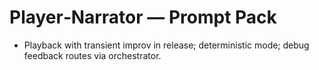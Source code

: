 # Player‑Narrator — Prompt Pack
- Playback with transient improv in release; deterministic mode; debug feedback routes via orchestrator.